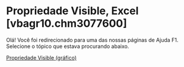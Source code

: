 
# Propriedade Visible, Excel [vbagr10.chm3077600]

Olá! Você foi redirecionado para uma das nossas páginas de Ajuda F1. Selecione o tópico que estava procurando abaixo.

[Propriedade Visible (gráfico)](http://msdn.microsoft.com/library/8a2b1b7a-b880-0e43-ca9f-c5d2207f7cfd%28Office.15%29.aspx)
